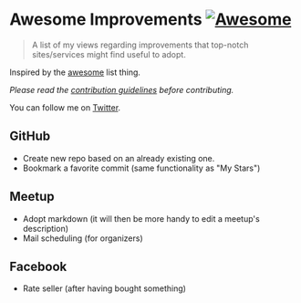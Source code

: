# Awesome Improvements [![Awesome](https://cdn.rawgit.com/sindresorhus/awesome/d7305f38d29fed78fa85652e3a63e154dd8e8829/media/badge.svg)](https://github.com/sindresorhus/awesome)

> A list of my views regarding improvements that top-notch sites/services might find useful to adopt.

Inspired by the [awesome](https://github.com/sindresorhus/awesome) list thing.

*Please read the [contribution guidelines](contributing.md) before contributing.*

You can follow me on [Twitter](https://twitter.com/ThodorisBais).


## GitHub
* Create new repo based on an already existing one.
* Bookmark a favorite commit (same functionality as "My Stars")


## Meetup
* Adopt markdown (it will then be more handy to edit a meetup's description)
* Mail scheduling (for organizers)

## Facebook
* Rate seller (after having bought something)
